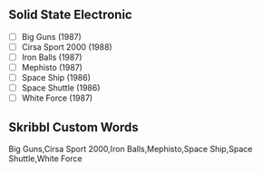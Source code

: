 ## Solid State Electronic
- [ ] Big Guns (1987)
- [ ] Cirsa Sport 2000 (1988)
- [ ] Iron Balls (1987)
- [ ] Mephisto (1987)
- [ ] Space Ship (1986)
- [ ] Space Shuttle (1986)
- [ ] White Force (1987)
## Skribbl Custom Words
Big Guns,Cirsa Sport 2000,Iron Balls,Mephisto,Space Ship,Space Shuttle,White Force